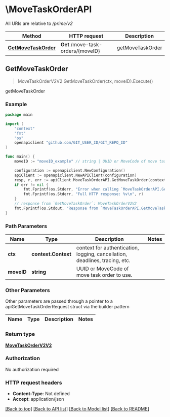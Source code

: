 # \MoveTaskOrderAPI

All URIs are relative to */prime/v2*

Method | HTTP request | Description
------------- | ------------- | -------------
[**GetMoveTaskOrder**](MoveTaskOrderAPI.md#GetMoveTaskOrder) | **Get** /move-task-orders/{moveID} | getMoveTaskOrder



## GetMoveTaskOrder

> MoveTaskOrderV2V2 GetMoveTaskOrder(ctx, moveID).Execute()

getMoveTaskOrder



### Example

```go
package main

import (
	"context"
	"fmt"
	"os"
	openapiclient "github.com/GIT_USER_ID/GIT_REPO_ID"
)

func main() {
	moveID := "moveID_example" // string | UUID or MoveCode of move task order to use.

	configuration := openapiclient.NewConfiguration()
	apiClient := openapiclient.NewAPIClient(configuration)
	resp, r, err := apiClient.MoveTaskOrderAPI.GetMoveTaskOrder(context.Background(), moveID).Execute()
	if err != nil {
		fmt.Fprintf(os.Stderr, "Error when calling `MoveTaskOrderAPI.GetMoveTaskOrder``: %v\n", err)
		fmt.Fprintf(os.Stderr, "Full HTTP response: %v\n", r)
	}
	// response from `GetMoveTaskOrder`: MoveTaskOrderV2V2
	fmt.Fprintf(os.Stdout, "Response from `MoveTaskOrderAPI.GetMoveTaskOrder`: %v\n", resp)
}
```

### Path Parameters


Name | Type | Description  | Notes
------------- | ------------- | ------------- | -------------
**ctx** | **context.Context** | context for authentication, logging, cancellation, deadlines, tracing, etc.
**moveID** | **string** | UUID or MoveCode of move task order to use. | 

### Other Parameters

Other parameters are passed through a pointer to a apiGetMoveTaskOrderRequest struct via the builder pattern


Name | Type | Description  | Notes
------------- | ------------- | ------------- | -------------


### Return type

[**MoveTaskOrderV2V2**](MoveTaskOrderV2.md)

### Authorization

No authorization required

### HTTP request headers

- **Content-Type**: Not defined
- **Accept**: application/json

[[Back to top]](#) [[Back to API list]](../README.md#documentation-for-api-endpoints)
[[Back to Model list]](../README.md#documentation-for-models)
[[Back to README]](../README.md)

